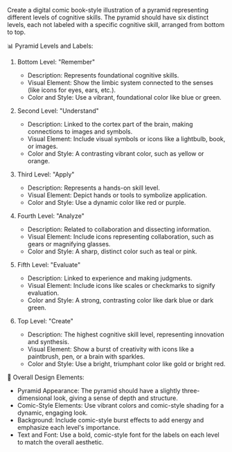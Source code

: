 Create a digital comic book-style illustration of a pyramid representing different levels of cognitive skills. The pyramid should have six distinct levels, each not labeled with a specific cognitive skill, arranged from bottom to top.

📊 Pyramid Levels and Labels:

1. Bottom Level: "Remember"  
   - Description: Represents foundational cognitive skills.
   - Visual Element: Show the limbic system connected to the senses (like icons for eyes, ears, etc.).
   - Color and Style: Use a vibrant, foundational color like blue or green.

2. Second Level: "Understand"  
   - Description: Linked to the cortex part of the brain, making connections to images and symbols.
   - Visual Element: Include visual symbols or icons like a lightbulb, book, or images.
   - Color and Style: A contrasting vibrant color, such as yellow or orange.

3. Third Level: "Apply"  
   - Description: Represents a hands-on skill level.
   - Visual Element: Depict hands or tools to symbolize application.
   - Color and Style: Use a dynamic color like red or purple.

4. Fourth Level: "Analyze"  
   - Description: Related to collaboration and dissecting information.
   - Visual Element: Include icons representing collaboration, such as gears or magnifying glasses.
   - Color and Style: A sharp, distinct color such as teal or pink.

5. Fifth Level: "Evaluate"  
   - Description: Linked to experience and making judgments.
   - Visual Element: Include icons like scales or checkmarks to signify evaluation.
   - Color and Style: A strong, contrasting color like dark blue or dark green.

6. Top Level: "Create"  
   - Description: The highest cognitive skill level, representing innovation and synthesis.
   - Visual Element: Show a burst of creativity with icons like a paintbrush, pen, or a brain with sparkles.
   - Color and Style: Use a bright, triumphant color like gold or bright red.

🎨 Overall Design Elements:

- Pyramid Appearance: The pyramid should have a slightly three-dimensional look, giving a sense of depth and structure.
- Comic-Style Elements: Use vibrant colors and comic-style shading for a dynamic, engaging look. 
- Background: Include comic-style burst effects to add energy and emphasize each level's importance.
- Text and Font: Use a bold, comic-style font for the labels on each level to match the overall aesthetic.